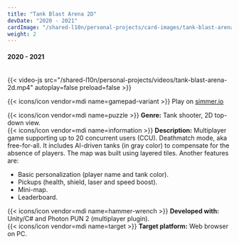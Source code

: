 ```yaml
---
title: "Tank Blast Arena 2D"
devDate: "2020 - 2021"
cardImage: "/shared-l10n/personal-projects/card-images/tank-blast-arena-2d.jpg"
weight: 2
---
```


#### 2020 - 2021
\
{{< video-js src="/shared-l10n/personal-projects/videos/tank-blast-arena-2d.mp4" autoplay=false preload=false >}}

{{< icons/icon vendor=mdi name=gamepad-variant >}} Play on [simmer.io](https://simmer.io/@MellizoGames/tank-blast-arena-2d)

{{< icons/icon vendor=mdi name=puzzle >}} **Genre:** Tank shooter, 2D top-down view.\
{{< icons/icon vendor=mdi name=information >}} **Description:**
Multiplayer game supporting up to 20 concurrent users (CCU).
Deathmatch mode, aka free-for-all.
It includes AI-driven tanks (in gray color) to compensate for the absence of players.
The map was built using layered tiles.
Another features are:
* Basic personalization (player name and tank color).
* Pickups (health, shield, laser and speed boost).
* Mini-map.
* Leaderboard.

{{< icons/icon vendor=mdi name=hammer-wrench >}} **Developed with:** Unity/C# and Photon PUN 2 (multiplayer plugin).\
{{< icons/icon vendor=mdi name=target >}} **Target platform:** Web browser on PC.
